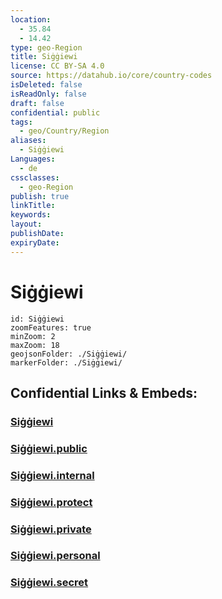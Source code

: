 ```yaml
---
location:
  - 35.84
  - 14.42
type: geo-Region
title: Siġġiewi
license: CC BY-SA 4.0
source: https://datahub.io/core/country-codes
isDeleted: false
isReadOnly: false
draft: false
confidential: public
tags:
  - geo/Country/Region
aliases:
  - Siġġiewi
Languages:
  - de
cssclasses:
  - geo-Region
publish: true
linkTitle:
keywords:
layout:
publishDate:
expiryDate:
---
```


# Siġġiewi

```leaflet
id: Siġġiewi
zoomFeatures: true 
minZoom: 2 
maxZoom: 18
geojsonFolder: ./Siġġiewi/
markerFolder: ./Siġġiewi/
```


## Confidential Links & Embeds: 

### [Siġġiewi](/_Standards/Earth/Continent/Europe/Europe~South/Malta/Regions~Malta/Nofsinhar/counties~Nofsinhar/Siġġiewi.md) 

### [Siġġiewi.public](/_public/Earth/Continent/Europe/Europe~South/Malta/Regions~Malta/Nofsinhar/counties~Nofsinhar/Siġġiewi.public.md) 

### [Siġġiewi.internal](/_internal/Earth/Continent/Europe/Europe~South/Malta/Regions~Malta/Nofsinhar/counties~Nofsinhar/Siġġiewi.internal.md) 

### [Siġġiewi.protect](/_protect/Earth/Continent/Europe/Europe~South/Malta/Regions~Malta/Nofsinhar/counties~Nofsinhar/Siġġiewi.protect.md) 

### [Siġġiewi.private](/_private/Earth/Continent/Europe/Europe~South/Malta/Regions~Malta/Nofsinhar/counties~Nofsinhar/Siġġiewi.private.md) 

### [Siġġiewi.personal](/_personal/Earth/Continent/Europe/Europe~South/Malta/Regions~Malta/Nofsinhar/counties~Nofsinhar/Siġġiewi.personal.md) 

### [Siġġiewi.secret](/_secret/Earth/Continent/Europe/Europe~South/Malta/Regions~Malta/Nofsinhar/counties~Nofsinhar/Siġġiewi.secret.md)

